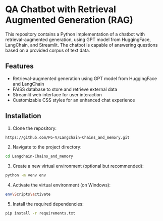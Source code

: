 # QA Chatbot with Retrieval Augmented Generation (RAG)

This repository contains a Python implementation of a chatbot with retrieval-augmented generation, using GPT model from HuggingFace, LangChain, and Streamlit. 
The chatbot is capable of answering questions based on a provided corpus of text data.

## Features

- Retrieval-augmented generation using GPT model from HuggingFace and LangChain
- FAISS database to store and retrieve external data
- Streamlit web interface for user interaction
- Customizable CSS styles for an enhanced chat experience

## Installation

1. Clone the repository:

```bash
https://github.com/Po-V/Langchain-Chains_and_memory.git
```

2. Navigate to the project directory:

```bash
cd Langchain-Chains_and_memory
```

3. Create a new virtual environment (optional but recommended):

```bash
python -m venv env
```

4. Activate the virtual environment (on Windows):

```bash
env\Scripts\activate
```

5. Install the required dependencies:

```bash
pip install -r requirements.txt
```



